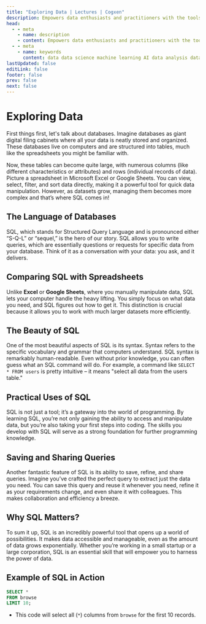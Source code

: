 ```yaml
---
title: "Exploring Data | Lectures | Cogxen"
description: Empowers data enthusiasts and practitioners with the tools and knowledge to unlock the potential of data.
head:
  - - meta
    - name: description
    - content: Empowers data enthusiasts and practitioners with the tools and knowledge to unlock the potential of data.
  - - meta
    - name: keywords
      content: data data science machine learning AI data analysis data-driven data enthusiasts data practitioners
lastUpdated: false
editLink: false
footer: false
prev: false
next: false
---
```


# Exploring Data

First things first, let's talk about databases. Imagine databases as giant digital filing cabinets where all your data is neatly stored and organized. These databases live on computers and are structured into tables, much like the spreadsheets you might be familiar with.

Now, these tables can become quite large, with numerous columns (like different characteristics or attributes) and rows (individual records of data). Picture a spreadsheet in Microsoft Excel or Google Sheets. You can view, select, filter, and sort data directly, making it a powerful tool for quick data manipulation. However, as datasets grow, managing them becomes more complex and that’s where SQL comes in!

## The Language of Databases

SQL, which stands for Structured Query Language and is pronounced either “S-Q-L” or “sequel,” is the hero of our story. SQL allows you to write queries, which are essentially questions or requests for specific data from your database. Think of it as a conversation with your data: you ask, and it delivers.

## Comparing SQL with Spreadsheets

Unlike **Excel** or **Google Sheets**, where you manually manipulate data, SQL lets your computer handle the heavy lifting. You simply focus on what data you need, and SQL figures out how to get it. This distinction is crucial because it allows you to work with much larger datasets more efficiently.

## The Beauty of SQL

One of the most beautiful aspects of SQL is its syntax. Syntax refers to the specific vocabulary and grammar that computers understand. SQL syntax is remarkably human-readable. Even without prior knowledge, you can often guess what an SQL command will do. For example, a command like `SELECT * FROM users` is pretty intuitive – it means "select all data from the users table."

## Practical Uses of SQL

SQL is not just a tool; it’s a gateway into the world of programming. By learning SQL, you’re not only gaining the ability to access and manipulate data, but you’re also taking your first steps into coding. The skills you develop with SQL will serve as a strong foundation for further programming knowledge.

## Saving and Sharing Queries

Another fantastic feature of SQL is its ability to save, refine, and share queries. Imagine you’ve crafted the perfect query to extract just the data you need. You can save this query and reuse it whenever you need, refine it as your requirements change, and even share it with colleagues. This makes collaboration and efficiency a breeze.

## Why SQL Matters?

To sum it up, SQL is an incredibly powerful tool that opens up a world of possibilities. It makes data accessible and manageable, even as the amount of data grows exponentially. Whether you’re working in a small startup or a large corporation, SQL is an essential skill that will empower you to harness the power of data.

## Example of SQL in Action

```sql
SELECT *
FROM browse
LIMIT 10;
```

- This code will select all (`*`) columns from `browse` for the first 10 records.

<ImageCard
img_url="https://i.imgur.com/cSSqAbB.png"
caption="Example of SQL in Action"
copyright_owner="codecademy.com"
:bordered="true"
/>
